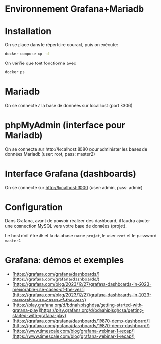 # Environnement Grafana+Mariadb

# Installation
On se place dans le répertoire courant, puis on exécute:
```sh
docker compose up -d
```

On vérifie que tout fonctionne avec
```sh
docker ps
```

# Mariadb
On se connecte à la base de données sur localhost (port 3306)

# phpMyAdmin (interface pour Mariadb)
On se connecte sur [http://localhost:8080](http://localhost:8080) pour administer les bases de données Mariadb (user: root, pass: master2)

# Interface Grafana (dashboards)
On se connecte sur [http://localhost:3000](http://localhost:3000) (user: admin, pass: admin)

# Configuration
Dans Grafana, avant de pouvoir réaliser des dashboard, il faudra ajouter une connection MySQL vers votre base de données (projet). 

Le host doit être `db` et la database name `projet`, le user `root` et le password `master2`.

# Grafana: démos et exemples
- [https://grafana.com/grafana/dashboards/](https://grafana.com/grafana/dashboards/)
- [https://grafana.com/blog/2023/12/27/grafana-dashboards-in-2023-memorable-use-cases-of-the-year](https://grafana.com/blog/2023/12/27/grafana-dashboards-in-2023-memorable-use-cases-of-the-year/)
- [https://play.grafana.org/d/bdnahipisghdsa/getting-started-with-grafana-play](https://play.grafana.org/d/bdnahipisghdsa/getting-started-with-grafana-play)
- [https://grafana.com/grafana/dashboards/19870-demo-dashboard/](https://grafana.com/grafana/dashboards/19870-demo-dashboard/)
- [https://www.timescale.com/blog/grafana-webinar-1-recap/](https://www.timescale.com/blog/grafana-webinar-1-recap/)

